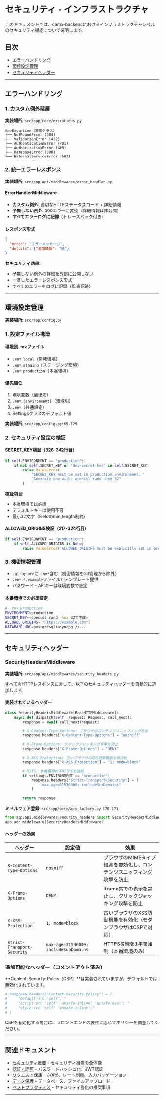 # セキュリティ - インフラストラクチャ

このドキュメントでは、camp-backendにおけるインフラストラクチャレベルのセキュリティ機能について説明します。

## 目次

- [エラーハンドリング](#エラーハンドリング)
- [環境設定管理](#環境設定管理)
- [セキュリティヘッダー](#セキュリティヘッダー)

---

## エラーハンドリング

### 1. カスタム例外階層

**実装場所**: `src/app/core/exceptions.py`

```text
AppException（基底クラス）
├── NotFoundError (404)
├── ValidationError (422)
├── AuthenticationError (401)
├── AuthorizationError (403)
├── DatabaseError (500)
└── ExternalServiceError (502)
```

### 2. 統一エラーレスポンス

**実装場所**: `src/app/api/middlewares/error_handler.py`

#### ErrorHandlerMiddleware

- **カスタム例外**: 適切なHTTPステータスコード + 詳細情報
- **予期しない例外**: 500エラーに変換（詳細情報は非公開）
- **すべてエラーログに記録**（トレースバック付き）

#### レスポンス形式

```json
{
  "error": "エラーメッセージ",
  "details": {"追加情報": "値"}
}
```

**セキュリティ効果**:

- 予期しない例外の詳細を外部に公開しない
- 一貫したエラーレスポンス形式
- すべてのエラーをログに記録（監査証跡）

---

## 環境設定管理

**実装場所**: `src/app/config.py`

### 1. 設定ファイル構造

#### 環境別.envファイル

- `.env.local`（開発環境）
- `.env.staging`（ステージング環境）
- `.env.production`（本番環境）

#### 優先順位

1. 環境変数（最優先）
2. `.env.{environment}`（環境別）
3. `.env`（共通設定）
4. Settingsクラスのデフォルト値

**実装場所**: `src/app/config.py:69-129`

### 2. セキュリティ設定の検証

#### SECRET_KEY検証（326-342行目）

```python
if self.ENVIRONMENT == "production":
    if not self.SECRET_KEY or "dev-secret-key" in self.SECRET_KEY:
        raise ValueError(
            "SECRET_KEY must be set in production environment. "
            "Generate one with: openssl rand -hex 32"
        )
```

**検証項目**:

- 本番環境では必須
- デフォルトキーは使用不可
- 最小32文字（Fieldのmin_length制約）

#### ALLOWED_ORIGINS検証（317-324行目）

```python
if self.ENVIRONMENT == "production":
    if self.ALLOWED_ORIGINS is None:
        raise ValueError("ALLOWED_ORIGINS must be explicitly set in production environment")
```

### 3. 機密情報管理

- `.gitignore`に`.env*`含む（機密情報をGit管理から除外）
- `.env.*.example`ファイルでテンプレート提供
- パスワード・APIキーは環境変数で設定

#### 本番環境での必須設定

```bash
# .env.production
ENVIRONMENT=production
SECRET_KEY=<openssl rand -hex 32で生成>
ALLOWED_ORIGINS=["https://example.com"]
DATABASE_URL=postgresql+asyncpg://...
```

---

## セキュリティヘッダー

### SecurityHeadersMiddleware

**実装場所**: `src/app/api/middlewares/security_headers.py`

すべてのHTTPレスポンスに対して、以下のセキュリティヘッダーを自動的に追加します。

#### 実装されているヘッダー

```python
class SecurityHeadersMiddleware(BaseHTTPMiddleware):
    async def dispatch(self, request: Request, call_next):
        response = await call_next(request)

        # X-Content-Type-Options: ブラウザのコンテンツスニッフィング防止
        response.headers["X-Content-Type-Options"] = "nosniff"

        # X-Frame-Options: クリックジャッキング攻撃を防止
        response.headers["X-Frame-Options"] = "DENY"

        # X-XSS-Protection: 古いブラウザのXSS防御機能を有効化
        response.headers["X-XSS-Protection"] = "1; mode=block"

        # HSTS: 本番環境のみHTTPSを強制
        if settings.ENVIRONMENT == "production":
            response.headers["Strict-Transport-Security"] = (
                "max-age=31536000; includeSubDomains"
            )

        return response
```

**ミドルウェア登録**: `src/app/core/app_factory.py:170-171`

```python
from app.api.middlewares.security_headers import SecurityHeadersMiddleware
app.add_middleware(SecurityHeadersMiddleware)
```

#### ヘッダーの効果

| ヘッダー | 設定値 | 効果 |
|---------|-------|------|
| `X-Content-Type-Options` | `nosniff` | ブラウザのMIMEタイプ推測を無効化し、コンテンツスニッフィング攻撃を防止 |
| `X-Frame-Options` | `DENY` | iframe内での表示を禁止し、クリックジャッキング攻撃を防止 |
| `X-XSS-Protection` | `1; mode=block` | 古いブラウザのXSS防御機能を有効化（モダンブラウザはCSPで対応） |
| `Strict-Transport-Security` | `max-age=31536000; includeSubDomains` | HTTPS接続を1年間強制（本番環境のみ） |

### 追加可能なヘッダー（コメントアウト済み）

**Content-Security-Policy（CSP）**は実装されていますが、デフォルトでは無効化されています。

```python
# response.headers["Content-Security-Policy"] = (
#     "default-src 'self'; "
#     "script-src 'self' 'unsafe-inline' 'unsafe-eval'; "
#     "style-src 'self' 'unsafe-inline';"
# )
```

CSPを有効化する場合は、フロントエンドの要件に応じてポリシーを調整してください。

---

## 関連ドキュメント

- [セキュリティ概要](./03-security.md) - セキュリティ機能の全体像
- [認証・認可](./03-security-authentication.md) - パスワードハッシュ化、JWT認証
- [リクエスト保護](./03-security-request-protection.md) - CORS、レート制限、入力バリデーション
- [データ保護](./03-security-data-protection.md) - データベース、ファイルアップロード
- [ベストプラクティス](./03-security-best-practices.md) - セキュリティ強化の推奨事項

---
